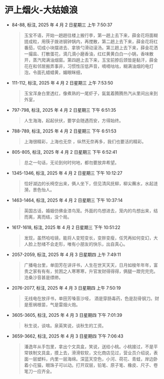 # 沪上烟火-大姑娘浪


-   84-88, 标注, 2025 年 4 月 2 日星期三 上午 7:50:37

    > 玉宝不语，开始一趟趟往楼上搬行李，第一趟上去下来，薛金花将面糊搓成粒，用筷子拨进钢钟锅内，再搅散，第二趟上去下来，薛金花将红番茄，切成小块摆进去、拿铁勺滑动滚汤。第三趟上去下来，薛金花洒一撮盐、打散蛋花，滴几滴小磨香油，红红黄黄白白一小锅，香味散开，蒸汽爬满油烟窗。第四趟上去下来，玉宝前脖后颈皆是黏汗，薛金花在和邻居搬弄事非，习惯性压低声音，嘀嘀咕咕，糊满油烟的电灯泡，令面孔蜡蜡黄，媚眼眯细，

-   111-112, 标注, 2025 年 4 月 2 日星期三 上午 7:53:50

    > 玉宝浑身白里透红，像煮熟的一尾虾子，氤氲着腾腾热汽从里间出来到外室，

-   797-798, 标注, 2025 年 4 月 2 日星期三 下午 6:51:35

    > 人生海海，起起伏伏，要学会随遇而安，方得始终。

-   788-789, 标注, 2025 年 4 月 2 日星期三 下午 6:51:53

    > 上海很精彩，上海也无奈 ，纵然无奈再多，我们也要活的精彩。

-   805-805, 标注, 2025 年 4 月 2 日星期三 下午 6:52:41

    > 总之一句话，无论到何时何地，都勿要放弃希望。

-   1345-1346, 标注, 2025 年 4 月 2 日星期三 下午 10:12:27

    > 恰好湖边的长椅空出来，俩人坐下，但见清风抚柳，柳尖蘸水，水起涟漪，景色怡人。

-   1463-1464, 标注, 2025 年 4 月 2 日星期三 下午 10:37:14

    > 英国古话，婚姻仿佛金漆鸟笼。外面的鸟想进去，笼内的鸟想出来，结而离，离而结，没个局。

-   1617-1618, 标注, 2025 年 4 月 2 日星期三 下午 10:51:22

    > 发现，虽然哈哈镜，能将人变短变长，变胖变瘦，任凭再如何变幻，大人脸上愁绪不会走形，唯有小朋友的快乐，出自真心。

-   2057-2059, 标注, 2025 年 4 月 3 日星期四 上午 7:49:11

    > 广播电台里，单田芳在讲评书，人生在世天天天，日月如梭年年年，富贵之家有有有，贫困之人寒寒寒，升官发财得得得，俩腿一蹬完完完。沧桑沙音甚是缥缈。

-   2076-2077, 标注, 2025 年 4 月 3 日星期四 上午 7:50:19

    > 无线电在放评书，单田芳嗓音沙哑， 酒是穿肠毒药，色是刮骨钢刀。财是惹祸根苗，气是雷烟火炮。

-   3605-3605, 标注, 2025 年 4 月 3 日星期四 下午 7:01:39

    > 秋生说，谈啥。泉英笑说，谈秋生的工资。

-   3659-3662, 标注, 2025 年 4 月 3 日星期四 下午 7:06:43

    > 潘逸年从手包里，拿出个文具盒，笑说，送给小桃。小桃接过，不是平常铁制文具盒，摸上去，滑滑软软，文化商店见过，营业员介绍说，表面一层塑料，内里一层海绵。深蓝天空色，小河、荷花、青蛙，岸边卧着小花猫，眼珠子可以动。打开双层，铅笔、原子笔、橡皮、尺子、卷笔刀一应齐全。

